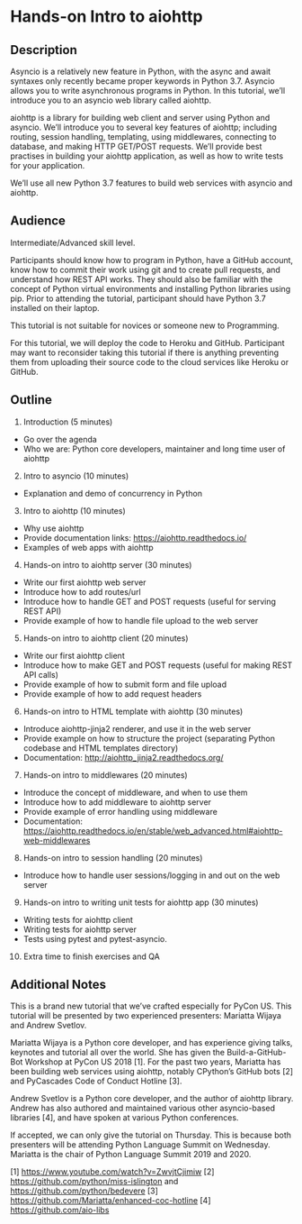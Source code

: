 Hands-on Intro to aiohttp
=========================

Description
------------

Asyncio is a relatively new feature in Python, with the async and await syntaxes only recently became proper keywords in Python 3.7. Asyncio allows you to write asynchronous programs in Python. In this tutorial, we’ll introduce you to an asyncio web library called aiohttp.

aiohttp is a library for building web client and server using Python and asyncio. We’ll introduce you to several key features of aiohttp; including routing, session handling, templating, using middlewares, connecting to database, and making HTTP GET/POST requests. We’ll provide best practises in building your aiohttp application, as well as how to write tests for your application.

We’ll use all new Python 3.7 features to build web services with asyncio and aiohttp. 

Audience
---------

Intermediate/Advanced skill level.

Participants should know how to program in Python, have a GitHub account, know how to commit their work using git and to create pull requests, and understand how REST API works. They should also be familiar with the concept of Python virtual environments and installing Python libraries using pip.
Prior to attending the tutorial, participant should have Python 3.7 installed on their laptop.

This tutorial is not suitable for novices or someone new to Programming.

For this tutorial, we will deploy the code to Heroku and GitHub. Participant may want to reconsider taking this tutorial if there is anything preventing them from uploading their source code to the cloud services like Heroku or GitHub.

Outline
-------

1. Introduction (5 minutes)
- Go over the agenda
- Who we are: Python core developers, maintainer and long time user of aiohttp

2. Intro to asyncio (10 minutes)
- Explanation and demo of concurrency in Python

3. Intro to aiohttp (10 minutes)
- Why use aiohttp
- Provide documentation links: https://aiohttp.readthedocs.io/
- Examples of web apps with aiohttp

4. Hands-on intro to aiohttp server (30 minutes)
- Write our first aiohttp web server
- Introduce how to add routes/url
- Introduce how to handle GET and POST requests (useful for serving REST API)
- Provide example of how to handle file upload to the web server

5. Hands-on intro to aiohttp client (20 minutes)
- Write our first aiohttp client
- Introduce how to make GET and POST requests (useful for making REST API calls)
- Provide example of how to submit form and file upload
- Provide example of how to add request headers

6. Hands-on intro to HTML template with aiohttp (30 minutes)
- Introduce aiohttp-jinja2 renderer, and use it in the web server
- Provide example on how to structure the project (separating Python codebase and HTML templates directory)
- Documentation: http://aiohttp_jinja2.readthedocs.org/

7. Hands-on intro to middlewares (20 minutes)
- Introduce the concept of middleware, and when to use them
- Introduce how to add middleware to aiohttp server
- Provide example of error handling using middleware
- Documentation: https://aiohttp.readthedocs.io/en/stable/web_advanced.html#aiohttp-web-middlewares

8. Hands-on intro to session handling (20 minutes)
- Introduce how to handle user sessions/logging in and out on the web server

9. Hands-on intro to writing unit tests for aiohttp app (30 minutes)
- Writing tests for aiohttp client 
- Writing tests for aiohttp server
- Tests using pytest and pytest-asyncio.

10. Extra time to finish exercises and QA


Additional Notes
----------------

This is a brand new tutorial that we’ve crafted especially for PyCon US. This tutorial will be presented by two experienced presenters: Mariatta Wijaya and Andrew Svetlov.

Mariatta Wijaya is a Python core developer, and has experience giving talks, keynotes and tutorial all over the world. She has given the Build-a-GitHub-Bot Workshop at PyCon US 2018 [1]. For the past two years, Mariatta has been building web services using aiohttp, notably CPython’s GitHub bots [2] and PyCascades Code of Conduct Hotline [3].

Andrew Svetlov is a Python core developer, and the author of aiohttp library. Andrew has also authored and maintained various other asyncio-based libraries [4], and have spoken at various Python conferences.

If accepted, we can only give the tutorial on Thursday. This is because both presenters will be attending Python Language Summit on Wednesday. Mariatta is the chair of Python Language Summit 2019 and 2020.

[1] https://www.youtube.com/watch?v=ZwvjtCjimiw
[2] https://github.com/python/miss-islington and https://github.com/python/bedevere
[3] https://github.com/Mariatta/enhanced-coc-hotline
[4] https://github.com/aio-libs 


